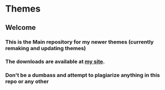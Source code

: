 # Themes
## Welcome
### This is the Main repository for my newer themes (currently remaking and updating themes)
### The downloads are available at [my site](L-M-B.github.io).
### Don't be a dumbass and attempt to plagiarize anything in this repo or any other
